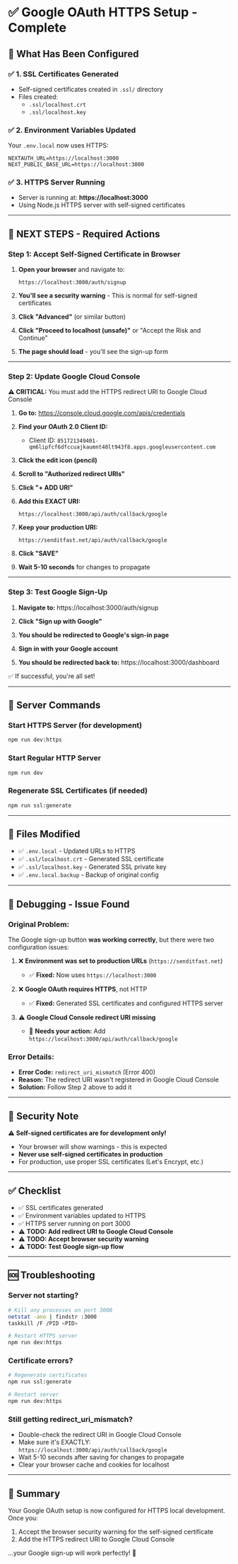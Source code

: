 # ✅ Google OAuth HTTPS Setup - Complete

## 🎉 What Has Been Configured

### ✅ 1. SSL Certificates Generated
- Self-signed certificates created in `.ssl/` directory
- Files created:
  - `.ssl/localhost.crt`
  - `.ssl/localhost.key`

### ✅ 2. Environment Variables Updated
Your `.env.local` now uses HTTPS:
```env
NEXTAUTH_URL=https://localhost:3000
NEXT_PUBLIC_BASE_URL=https://localhost:3000
```

### ✅ 3. HTTPS Server Running
- Server is running at: **https://localhost:3000**
- Using Node.js HTTPS server with self-signed certificates

---

## 🔧 NEXT STEPS - Required Actions

### Step 1: Accept Self-Signed Certificate in Browser

1. **Open your browser** and navigate to:
   ```
   https://localhost:3000/auth/signup
   ```

2. **You'll see a security warning** - This is normal for self-signed certificates

3. **Click "Advanced"** (or similar button)

4. **Click "Proceed to localhost (unsafe)"** or "Accept the Risk and Continue"

5. **The page should load** - you'll see the sign-up form

---

### Step 2: Update Google Cloud Console

**⚠️ CRITICAL:** You must add the HTTPS redirect URI to Google Cloud Console

1. **Go to:** https://console.cloud.google.com/apis/credentials

2. **Find your OAuth 2.0 Client ID:**
   - Client ID: `851721349401-qm6lipfcf6dfccuajkaumnt48lt943f8.apps.googleusercontent.com`

3. **Click the edit icon (pencil)**

4. **Scroll to "Authorized redirect URIs"**

5. **Click "+ ADD URI"**

6. **Add this EXACT URI:**
   ```
   https://localhost:3000/api/auth/callback/google
   ```

7. **Keep your production URI:**
   ```
   https://senditfast.net/api/auth/callback/google
   ```

8. **Click "SAVE"**

9. **Wait 5-10 seconds** for changes to propagate

---

### Step 3: Test Google Sign-Up

1. **Navigate to:** https://localhost:3000/auth/signup

2. **Click "Sign up with Google"**

3. **You should be redirected to Google's sign-in page**

4. **Sign in with your Google account**

5. **You should be redirected back to:** https://localhost:3000/dashboard

✅ If successful, you're all set!

---

## 🚀 Server Commands

### Start HTTPS Server (for development)
```bash
npm run dev:https
```

### Start Regular HTTP Server
```bash
npm run dev
```

### Regenerate SSL Certificates (if needed)
```bash
npm run ssl:generate
```

---

## 📝 Files Modified

- ✅ `.env.local` - Updated URLs to HTTPS
- ✅ `.ssl/localhost.crt` - Generated SSL certificate
- ✅ `.ssl/localhost.key` - Generated SSL private key
- ✅ `.env.local.backup` - Backup of original config

---

## 🐛 Debugging - Issue Found

### Original Problem:
The Google sign-up button **was working correctly**, but there were two configuration issues:

1. ❌ **Environment was set to production URLs** (`https://senditfast.net`)
   - ✅ **Fixed:** Now uses `https://localhost:3000`

2. ❌ **Google OAuth requires HTTPS**, not HTTP
   - ✅ **Fixed:** Generated SSL certificates and configured HTTPS server

3. ⚠️ **Google Cloud Console redirect URI missing**
   - 🔧 **Needs your action:** Add `https://localhost:3000/api/auth/callback/google`

### Error Details:
- **Error Code:** `redirect_uri_mismatch` (Error 400)
- **Reason:** The redirect URI wasn't registered in Google Cloud Console
- **Solution:** Follow Step 2 above to add it

---

## 🔐 Security Note

⚠️ **Self-signed certificates are for development only!**
- Your browser will show warnings - this is expected
- **Never use self-signed certificates in production**
- For production, use proper SSL certificates (Let's Encrypt, etc.)

---

## ✅ Checklist

- ✅ SSL certificates generated
- ✅ Environment variables updated to HTTPS
- ✅ HTTPS server running on port 3000
- ⚠️ **TODO: Add redirect URI to Google Cloud Console**
- ⚠️ **TODO: Accept browser security warning**
- ⚠️ **TODO: Test Google sign-up flow**

---

## 🆘 Troubleshooting

### Server not starting?
```bash
# Kill any processes on port 3000
netstat -ano | findstr :3000
taskkill /F /PID <PID>

# Restart HTTPS server
npm run dev:https
```

### Certificate errors?
```bash
# Regenerate certificates
npm run ssl:generate

# Restart server
npm run dev:https
```

### Still getting redirect_uri_mismatch?
- Double-check the redirect URI in Google Cloud Console
- Make sure it's EXACTLY: `https://localhost:3000/api/auth/callback/google`
- Wait 5-10 seconds after saving for changes to propagate
- Clear your browser cache and cookies for localhost

---

## 🎯 Summary

Your Google OAuth setup is now configured for HTTPS local development. Once you:

1. Accept the browser security warning for the self-signed certificate
2. Add the HTTPS redirect URI to Google Cloud Console

...your Google sign-up will work perfectly! 🎉


